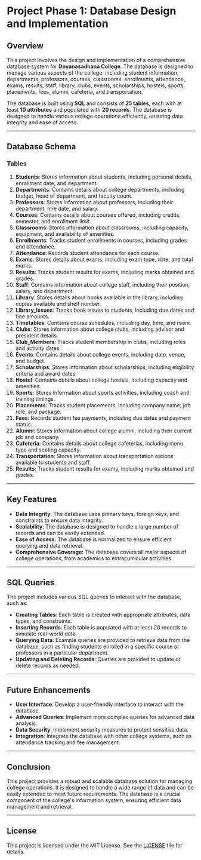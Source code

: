 # Project Phase 1: Database Design and Implementation

## Overview
This project involves the design and implementation of a comprehensive database system for **Dnyanasadhana College**. The database is designed to manage various aspects of the college, including student information, departments, professors, courses, classrooms, enrollments, attendance, exams, results, staff, library, clubs, events, scholarships, hostels, sports, placements, fees, alumni, cafeteria, and transportation.

The database is built using **SQL** and consists of **25 tables**, each with at least **10 attributes** and populated with **20 records**. The database is designed to handle various college operations efficiently, ensuring data integrity and ease of access.

---

## Database Schema

### Tables
1. **Students**: Stores information about students, including personal details, enrollment date, and department.
2. **Departments**: Contains details about college departments, including budget, head of department, and faculty count.
3. **Professors**: Stores information about professors, including their department, hire date, and salary.
4. **Courses**: Contains details about courses offered, including credits, semester, and enrollment limit.
5. **Classrooms**: Stores information about classrooms, including capacity, equipment, and availability of amenities.
6. **Enrollments**: Tracks student enrollments in courses, including grades and attendance.
7. **Attendance**: Records student attendance for each course.
8. **Exams**: Stores details about exams, including exam type, date, and total marks.
9. **Results**: Tracks student results for exams, including marks obtained and grades.
10. **Staff**: Contains information about college staff, including their position, salary, and department.
11. **Library**: Stores details about books available in the library, including copies available and shelf number.
12. **Library_Issues**: Tracks book issues to students, including due dates and fine amounts.
13. **Timetables**: Contains course schedules, including day, time, and room.
14. **Clubs**: Stores information about college clubs, including advisor and president details.
15. **Club_Members**: Tracks student membership in clubs, including roles and activity dates.
16. **Events**: Contains details about college events, including date, venue, and budget.
17. **Scholarships**: Stores information about scholarships, including eligibility criteria and award dates.
18. **Hostel**: Contains details about college hostels, including capacity and amenities.
19. **Sports**: Stores information about sports activities, including coach and training timings.
20. **Placements**: Tracks student placements, including company name, job role, and package.
21. **Fees**: Records student fee payments, including due dates and payment status.
22. **Alumni**: Stores information about college alumni, including their current job and company.
23. **Cafeteria**: Contains details about college cafeterias, including menu type and seating capacity.
24. **Transportation**: Stores information about transportation options available to students and staff.
25. **Results**: Tracks student results for exams, including marks obtained and grades.

---

## Key Features

- **Data Integrity**: The database uses primary keys, foreign keys, and constraints to ensure data integrity.
- **Scalability**: The database is designed to handle a large number of records and can be easily extended.
- **Ease of Access**: The database is normalized to ensure efficient querying and data retrieval.
- **Comprehensive Coverage**: The database covers all major aspects of college operations, from academics to extracurricular activities.

---

## SQL Queries

The project includes various SQL queries to interact with the database, such as:

- **Creating Tables**: Each table is created with appropriate attributes, data types, and constraints.
- **Inserting Records**: Each table is populated with at least 20 records to simulate real-world data.
- **Querying Data**: Example queries are provided to retrieve data from the database, such as finding students enrolled in a specific course or professors in a particular department.
- **Updating and Deleting Records**: Queries are provided to update or delete records as needed.

---

## Future Enhancements

- **User Interface**: Develop a user-friendly interface to interact with the database.
- **Advanced Queries**: Implement more complex queries for advanced data analysis.
- **Data Security**: Implement security measures to protect sensitive data.
- **Integration**: Integrate the database with other college systems, such as attendance tracking and fee management.

---

## Conclusion

This project provides a robust and scalable database solution for managing college operations. It is designed to handle a wide range of data and can be easily extended to meet future requirements. The database is a crucial component of the college's information system, ensuring efficient data management and retrieval.

---

## License

This project is licensed under the MIT License. See the [LICENSE](LICENSE) file for details.
